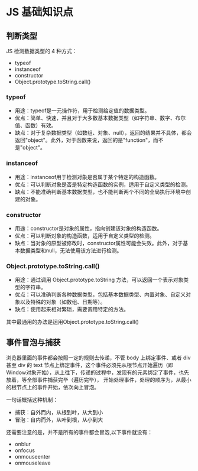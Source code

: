 # JS 基础知识点

## 判断类型

JS 检测数据类型的 4 种方式：

- typeof
- instanceof
- constructor
- Object.prototype.toString.call()

### typeof

- 用途：typeof是一元操作符，用于检测给定值的数据类型。
- 优点：简单、快速，并且对于大多数基本数据类型（如字符串、数字、布尔值、函数）有效。
- 缺点：对于复杂数据类型（如数组、对象、null），返回的结果并不具体，都会返回"object"。此外，对于函数来说，返回的是"function"，而不是"object"。

### instanceof

- 用途：instanceof用于检测对象是否属于某个特定的构造函数。
- 优点：可以判断对象是否是特定构造函数的实例，适用于自定义类型的检测。
- 缺点：不能准确判断基本数据类型，也不能判断两个不同的全局执行环境中创建的对象。

### constructor

- 用途：constructor是对象的属性，指向创建该对象的构造函数。
- 优点：可以判断对象的构造函数，适用于自定义类型的检测。
- 缺点：当对象的原型被修改时，constructor属性可能会失效。此外，对于基本数据类型和null，无法使用该方法进行检测。

### Object.prototype.toString.call()

- 用途：通过调用 Object.prototype.toString 方法，可以返回一个表示对象类型的字符串。
- 优点：可以准确判断各种数据类型，包括基本数据类型、内置对象、自定义对象以及特殊的对象（如数组、日期等）。
- 缺点：使用起来相对繁琐，需要调用特定的方法。

其中最通用的办法是运用Object.prototype.toString.call()

## 事件冒泡与捕获

浏览器里面的事件都会按照一定的规则去传递，不管 body 上绑定事件、或者 div 甚至 div 的 text 节点上绑定事件，这个事件必须先从根节点开始遍历（即Window对象开始），从上往下，传递的过程中，发现有的元素绑定了事件，也先放着，等全部事件捕获完毕（遍历完毕）， 开始处理事件，处理的顺序为，从最小的根节点上的事件开始，依次向上冒泡。

一句话概括这种机制：

- 捕获：自外而内，从根到叶，从大到小
- 冒泡：自内而外，从叶到根，从小到大

还需要注意的是，并不是所有的事件都会冒泡,以下事件就没有：

- onblur
- onfocus
- onmouseenter
- onmouseleave
